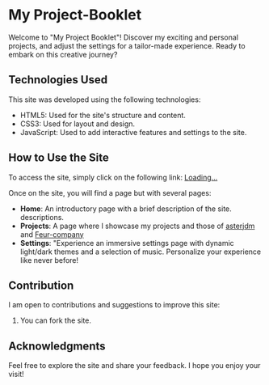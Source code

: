 # My Project-Booklet

Welcome to "My Project Booklet"! Discover my exciting and personal projects, and adjust the settings for a tailor-made experience. Ready to embark on this creative journey?

## Technologies Used

This site was developed using the following technologies:

- HTML5: Used for the site's structure and content.
- CSS3: Used for layout and design.
- JavaScript: Used to add interactive features and settings to the site.

## How to Use the Site

To access the site, simply click on the following link: [Loading...](https://rmbi.ch/vital/projets)

Once on the site, you will find a page but with several pages:

- **Home**: An introductory page with a brief description of the site.
descriptions.
- **Projects**: A page where I showcase my projects and those of [asterjdm](https://github.com/asterjdm) and [Feur-company](https://github.com/Feur-company)
- **Settings**: "Experience an immersive settings page with dynamic light/dark themes and a selection of music. Personalize your experience like never before!


## Contribution

I am open to contributions and suggestions to improve this site:

1. You can fork the site.

## Acknowledgments

Feel free to explore the site and share your feedback. I hope you enjoy your visit!